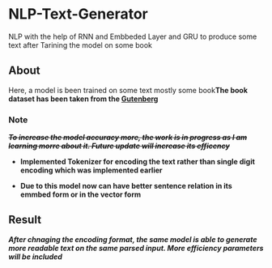 # NLP-Text-Generator
NLP with the help of RNN and Embbeded Layer and GRU to produce some text after Tarining the model on some book

## About
Here, a model is been trained on some text mostly some book**The book dataset has been taken from the [Gutenberg](https://www.gutenberg.org/)**

### Note
~~***To increase the model accuracy more, the work is in progress as I am learning morre about it. Future update will increase its efficency***~~

* **Implemented Tokenizer for encoding the text rather than single digit encoding which was implemented earlier**

* **Due to this model now can have better sentence relation in its emmbed form or in the vector form**

## Result

***After chnaging the encoding format, the same model is able to generate more readable text on the same parsed input. More efficiency parameters will be included***
